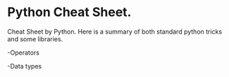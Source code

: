 Python Cheat Sheet. 
=====================
Cheat Sheet by Python. Here is a summary of both standard python tricks and some libraries.

-Operators 

-Data types
